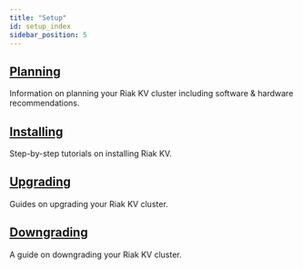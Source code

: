 ```yaml
---
title: "Setup"
id: setup_index
sidebar_position: 5
---
```


[plan index]: ./planning/index.md
[install index]: ./installing/index.md
[upgrade index]: ./upgrading/index.md
[downgrade]: ./downgrade.md

## [Planning][plan index]

Information on planning your Riak KV cluster including software & hardware recommendations.

## [Installing][install index]

Step-by-step tutorials on installing Riak KV.

## [Upgrading][upgrade index]

Guides on upgrading your Riak KV cluster.

## [Downgrading][downgrade]

A guide on downgrading your Riak KV cluster.